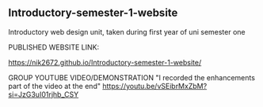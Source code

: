 ## Introductory-semester-1-website
Introductory web design unit, taken during first year of uni semester one

PUBLISHED WEBSITE LINK:

https://nik2672.github.io/Introductory-semester-1-website/


GROUP YOUTUBE VIDEO/DEMONSTRATION
"I recorded the enhancements part of the video at the end"
https://youtu.be/vSEibrMxZbM?si=JzG3uI01rjhb_CSY


